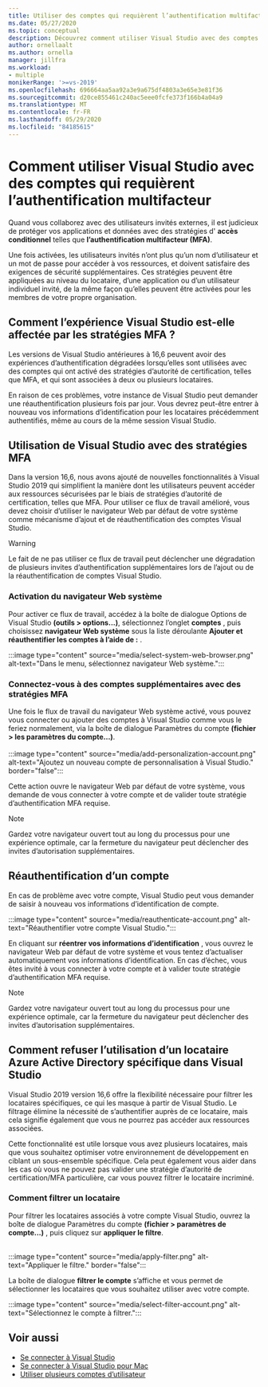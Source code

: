 ```yaml
---
title: Utiliser des comptes qui requièrent l’authentification multifacteur
ms.date: 05/27/2020
ms.topic: conceptual
description: Découvrez comment utiliser Visual Studio avec des comptes qui requièrent l’authentification multifacteur.
author: ornellaalt
ms.author: ornella
manager: jillfra
ms.workload:
- multiple
monikerRange: '>=vs-2019'
ms.openlocfilehash: 696664aa5aa92a3e9a675df4803a3e65e3e81f36
ms.sourcegitcommit: d20ce855461c240ac5eee0fcfe373f166b4a04a9
ms.translationtype: MT
ms.contentlocale: fr-FR
ms.lasthandoff: 05/29/2020
ms.locfileid: "84185615"
---
```

# <a name="how-to-use-visual-studio-with-accounts-that-require-multi-factor-authentication"></a>Comment utiliser Visual Studio avec des comptes qui requièrent l’authentification multifacteur

Quand vous collaborez avec des utilisateurs invités externes, il est judicieux de protéger vos applications et données avec des stratégies d' **accès conditionnel** telles que **l’authentification multifacteur (MFA)**.  

Une fois activées, les utilisateurs invités n’ont plus qu’un nom d’utilisateur et un mot de passe pour accéder à vos ressources, et doivent satisfaire des exigences de sécurité supplémentaires. Ces stratégies peuvent être appliquées au niveau du locataire, d’une application ou d’un utilisateur individuel invité, de la même façon qu’elles peuvent être activées pour les membres de votre propre organisation. 

## <a name="how-is-the-visual-studio-experience-affected-by-mfa-policies"></a>Comment l’expérience Visual Studio est-elle affectée par les stratégies MFA ?
Les versions de Visual Studio antérieures à 16,6 peuvent avoir des expériences d’authentification dégradées lorsqu’elles sont utilisées avec des comptes qui ont activé des stratégies d’autorité de certification, telles que MFA, et qui sont associées à deux ou plusieurs locataires.

En raison de ces problèmes, votre instance de Visual Studio peut demander une réauthentification plusieurs fois par jour. Vous devrez peut-être entrer à nouveau vos informations d’identification pour les locataires précédemment authentifiés, même au cours de la même session Visual Studio.

## <a name="using-visual-studio-with-mfa-policies"></a>Utilisation de Visual Studio avec des stratégies MFA
Dans la version 16,6, nous avons ajouté de nouvelles fonctionnalités à Visual Studio 2019 qui simplifient la manière dont les utilisateurs peuvent accéder aux ressources sécurisées par le biais de stratégies d’autorité de certification, telles que MFA. Pour utiliser ce flux de travail amélioré, vous devez choisir d’utiliser le navigateur Web par défaut de votre système comme mécanisme d’ajout et de réauthentification des comptes Visual Studio.  

> [!WARNING]
> Le fait de ne pas utiliser ce flux de travail peut déclencher une dégradation de plusieurs invites d’authentification supplémentaires lors de l’ajout ou de la réauthentification de comptes Visual Studio. 

### <a name="enabling-system-web-browser"></a>Activation du navigateur Web système  
Pour activer ce flux de travail, accédez à la boîte de dialogue Options de Visual Studio **(outils > options...)**, sélectionnez l’onglet **comptes** , puis choisissez **navigateur Web système** sous la liste déroulante **Ajouter et réauthentifier les comptes à l’aide de :** . 

:::image type="content" source="media/select-system-web-browser.png" alt-text="Dans le menu, sélectionnez navigateur Web système.":::

### <a name="sign-into-additional-accounts-with-mfapolicies"></a>Connectez-vous à des comptes supplémentaires avec des stratégies MFA 
Une fois le flux de travail du navigateur Web système activé, vous pouvez vous connecter ou ajouter des comptes à Visual Studio comme vous le feriez normalement, via la boîte de dialogue Paramètres du compte **(fichier > les paramètres du compte...)**.   
</br>
:::image type="content" source="media/add-personalization-account.png" alt-text="Ajoutez un nouveau compte de personnalisation à Visual Studio." border="false":::

Cette action ouvre le navigateur Web par défaut de votre système, vous demande de vous connecter à votre compte et de valider toute stratégie d’authentification MFA requise. 

> [!NOTE] 
> Gardez votre navigateur ouvert tout au long du processus pour une expérience optimale, car la fermeture du navigateur peut déclencher des invites d’autorisation supplémentaires. 

## <a name="reauthenticating-an-account"></a>Réauthentification d’un compte  
En cas de problème avec votre compte, Visual Studio peut vous demander de saisir à nouveau vos informations d’identification de compte.  

:::image type="content" source="media/reauthenticate-account.png" alt-text="Réauthentifier votre compte Visual Studio.":::

En cliquant sur **réentrer vos informations d’identification** , vous ouvrez le navigateur Web par défaut de votre système et vous tentez d’actualiser automatiquement vos informations d’identification. En cas d’échec, vous êtes invité à vous connecter à votre compte et à valider toute stratégie d’authentification MFA requise. 

> [!NOTE] 
> Gardez votre navigateur ouvert tout au long du processus pour une expérience optimale, car la fermeture du navigateur peut déclencher des invites d’autorisation supplémentaires. 

## <a name="how-to-opt-out-of-using-a-specific-azure-active-directory-tenant-in-visual-studio"></a>Comment refuser l’utilisation d’un locataire Azure Active Directory spécifique dans Visual Studio

Visual Studio 2019 version 16,6 offre la flexibilité nécessaire pour filtrer les locataires spécifiques, ce qui les masque à partir de Visual Studio. Le filtrage élimine la nécessité de s’authentifier auprès de ce locataire, mais cela signifie également que vous ne pourrez pas accéder aux ressources associées. 

Cette fonctionnalité est utile lorsque vous avez plusieurs locataires, mais que vous souhaitez optimiser votre environnement de développement en ciblant un sous-ensemble spécifique. Cela peut également vous aider dans les cas où vous ne pouvez pas valider une stratégie d’autorité de certification/MFA particulière, car vous pouvez filtrer le locataire incriminé. 

### <a name="how-to-filter-out-a-tenant"></a>Comment filtrer un locataire
Pour filtrer les locataires associés à votre compte Visual Studio, ouvrez la boîte de dialogue Paramètres du compte **(fichier > paramètres de compte...)** , puis cliquez sur **appliquer le filtre**. 
</br>
</br>

:::image type="content" source="media/apply-filter.png" alt-text="Appliquer le filtre." border="false":::

La boîte de dialogue **filtrer le compte** s’affiche et vous permet de sélectionner les locataires que vous souhaitez utiliser avec votre compte. 

:::image type="content" source="media/select-filter-account.png" alt-text="Sélectionnez le compte à filtrer.":::

## <a name="see-also"></a>Voir aussi

- [Se connecter à Visual Studio](signing-in-to-visual-studio.md)
- [Se connecter à Visual Studio pour Mac](/visualstudio/mac/signing-in)
- [Utiliser plusieurs comptes d’utilisateur](work-with-multiple-user-accounts.md)